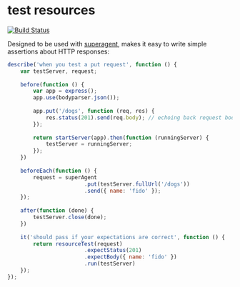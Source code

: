 # test resources
[![Build Status](https://travis-ci.org/colin-jack/testresources.svg?branch=master)](https://travis-ci.org/colin-jack/testresources)

Designed to be used with [superagent](https://github.com/visionmedia/superagent), makes it easy to write simple assertions about HTTP responses:

```js
describe('when you test a put request', function () {
    var testServer, request;
        
    before(function () {
        var app = express();
        app.use(bodyparser.json());
            
        app.put('/dogs', function (req, res) {
            res.status(201).send(req.body); // echoing back request body
        });
            
        return startServer(app).then(function (runningServer) {
            testServer = runningServer;
        });
    })
        
    beforeEach(function () {
        request = superAgent
                        .put(testServer.fullUrl('/dogs'))
                        .send({ name: 'fido' });
    });
        
    after(function (done) {
        testServer.close(done);
    })
        
    it('should pass if your expectations are correct', function () {
        return resourceTest(request)
                        .expectStatus(201)
                        .expectBody({ name: 'fido' })
                        .run(testServer)
    });
});
```